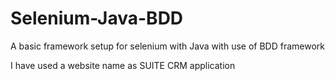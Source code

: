# Selenium-Java-BDD
A basic framework setup for selenium with Java with use of BDD framework 

I have used a website name as SUITE CRM application 
